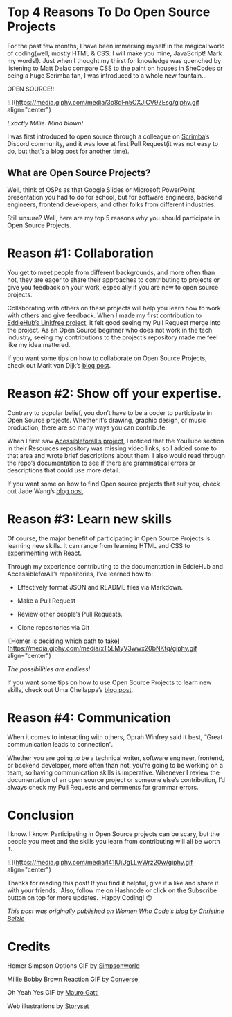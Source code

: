 # Top 4 Reasons To Do Open Source Projects

For the past few months, I have been immersing myself in the magical world of coding(well, mostly HTML & CSS. I will make you mine, JavaScript! Mark my words!). Just when I thought my thirst for knowledge was quenched by listening to Matt Delac compare CSS to the paint on houses in SheCodes or being a huge Scrimba fan, I was introduced to a whole new fountain…

OPEN SOURCE!!

![](https://media.giphy.com/media/3o8dFn5CXJlCV9ZEsg/giphy.gif align="center")

*Exactly Millie. Mind blown!*

I was first introduced to open source through a colleague on [Scrimba](https://scrimba.com/)’s Discord community, and it was love at first Pull Request(it was not easy to do, but that’s a blog post for another time).

## **What are Open Source Projects?**

Well, think of OSPs as that Google Slides or Microsoft PowerPoint presentation you had to do for school, but for software engineers, backend engineers, frontend developers, and other folks from different industries.

Still unsure? Well, here are my top 5 reasons why you should participate in Open Source Projects.

# **Reason #1: Collaboration**

You get to meet people from different backgrounds, and more often than not, they are eager to share their approaches to contributing to projects or give you feedback on your work, especially if you are new to open source projects.

Collaborating with others on these projects will help you learn how to work with others and give feedback. When I made my first contribution to [EddieHub’s Linkfree project](https://github.com/EddieHubCommunity/LinkFree), it felt good seeing my Pull Request merge into the project. As an Open Source beginner who does not work in the tech industry, seeing my contributions to the project’s repository made me feel like my idea mattered.

If you want some tips on how to collaborate on Open Source Projects, check out Marit van Dijk’s [blog post](https://medium.com/@mlvandijk/collaborating-on-open-source-645231f4ecef).  

# **Reason #2: Show off your expertise.**

Contrary to popular belief, you don’t have to be a coder to participate in Open Source projects. Whether it’s drawing, graphic design, or music production, there are so many ways you can contribute.

When I first saw [Acessibleforall’s project](https://github.com/AccessibleForAll), I noticed that the YouTube section in their Resources repository was missing video links, so I added some to that area and wrote brief descriptions about them. I also would read through the repo’s documentation to see if there are grammatical errors or descriptions that could use more detail.

If you want some on how to find Open source projects that suit you, check out Jade Wang’s [blog post](https://opensource.com/life/16/1/8-ways-contribute-open-source-without-writing-code).  

# **Reason #3: Learn new skills**

Of course, the major benefit of participating in Open Source Projects is learning new skills. It can range from learning HTML and CSS to experimenting with React.

Through my experience contributing to the documentation in EddieHub and AccessibleforAll’s repositories, I’ve learned how to:

* Effectively format JSON and README files via Markdown.
    
* Make a Pull Request
    
* Review other people’s Pull Requests.
    
* Clone repositories via Git
    

![Homer is deciding which path to take](https://media.giphy.com/media/xT5LMyV3wwx20bNKtq/giphy.gif align="center")

*The possibilities are endless!*

If you want some tips on how to use Open Source Projects to learn new skills, check out Uma Chellappa’s [blog post](https://suyati.com/blog/author/uma-chellappa/). 

# **Reason #4: Communication**

When it comes to interacting with others, Oprah Winfrey said it best, “Great communication leads to connection”.

Whether you are going to be a technical writer, software engineer, frontend, or backend developer, more often than not, you’re going to be working on a team, so having communication skills is imperative. Whenever I review the documentation of an open source project or someone else’s contribution, I’d always check my Pull Requests and comments for grammar errors.

# **Conclusion**

I know. I know. Participating in Open Source projects can be scary, but the people you meet and the skills you learn from contributing will all be worth it.

![](https://media.giphy.com/media/l41lUjUgLLwWrz20w/giphy.gif align="center")

Thanks for reading this post! If you find it helpful, give it a like and share it with your friends.  Also, follow me on Hashnode or click on the Subscribe button on top for more updates.  Happy Coding! 😊

*This post was originally published on* [*Women Who Code's blog by Christine Belzie*](https://www.womenwhocode.com/blog/top-4-reasons-to-do-open-source-projects)

# **Credits**

Homer Simpson Options GIF by [Simpsonworld](https://media.giphy.com/media/xT5LMyV3wwx20bNKtq/giphy.gif)

Millie Bobby Brown Reaction GIF by [Converse](https://giphy.com/gifs/converse-3o8dFn5CXJlCV9ZEsg) 

Oh Yeah Yes GIF by [Mauro Gatti](https://media.giphy.com/media/l41lUjUgLLwWrz20w/giphy.gif)

Web illustrations by [Storyset](https://storyset.com/web)